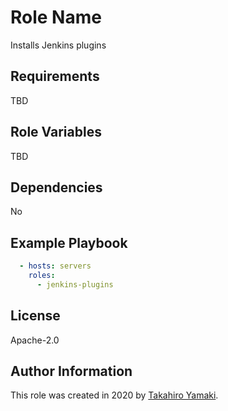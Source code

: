 Role Name
=========

Installs Jenkins plugins

Requirements
------------

TBD

Role Variables
--------------

TBD

Dependencies
------------

No

Example Playbook
----------------

```yaml
  - hosts: servers
    roles:
      - jenkins-plugins
```

License
-------

Apache-2.0

Author Information
------------------

This role was created in 2020 by [Takahiro Yamaki](https://github.com/ymktk/).
